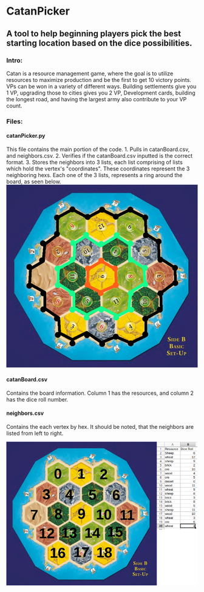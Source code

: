 # CatanPicker
## A tool to help beginning players pick the best starting location based on the dice possibilities.

### Intro:
Catan is a resource management game, where the goal is to utilize resources to maximize production and be the first to get 10 victory points. VPs can be won in a variety of different ways. Building settlements give you 1 VP, upgrading those to cities gives you 2 VP, Development cards, building the longest road, and having the largest army also contribute to your VP count.

### Files:
#### catanPicker.py
  This file contains the main portion of the code.
    1. Pulls in catanBoard.csv, and neighbors.csv.
    2. Verifies if the catanBoard.csv inputted is the correct format.
    3. Stores the neighbors into 3 lists, each list comprising of lists which hold the vertex's "coordinates". These coordinates represent the 3 neighboring hexs. Each one of the 3 lists, represents a ring around the board, as seen below.
    ![Catan Board Rings](catanPicker_Rings.jpg)
#### catanBoard.csv
  Contains the board information. Column 1 has the resources, and column 2 has the dice roll number.
#### neighbors.csv
  Contains the each vertex by hex. It should be noted, that the neighbors are listed from left to right.
  
  ![Catan Board Setup](catanPicker_w_table.jpg)
